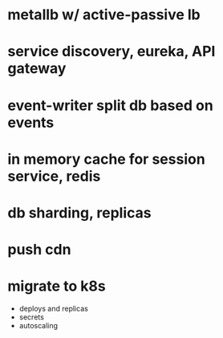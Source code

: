 # metallb w/ active-passive lb
# service discovery, eureka, API gateway
# event-writer split db based on events
# in memory cache for session service, redis
# db sharding, replicas
# push cdn

# migrate to k8s
- deploys and replicas 
- secrets
- autoscaling